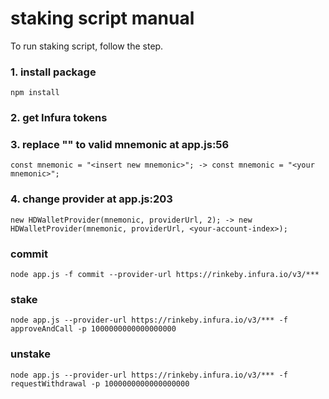 # staking script manual
To run staking script, follow the step.

### 1. install package
```
npm install
```
### 2. get Infura tokens

### 3. replace "<insert new mnemonic>" to valid mnemonic at app.js:56
```
const mnemonic = "<insert new mnemonic>"; -> const mnemonic = "<your mnemonic>";
```

### 4. change provider at app.js:203
```
new HDWalletProvider(mnemonic, providerUrl, 2); -> new HDWalletProvider(mnemonic, providerUrl, <your-account-index>);
```


### commit
```
node app.js -f commit --provider-url https://rinkeby.infura.io/v3/***
```
### stake
```
node app.js --provider-url https://rinkeby.infura.io/v3/*** -f approveAndCall -p 1000000000000000000
```

### unstake
```
node app.js --provider-url https://rinkeby.infura.io/v3/*** -f requestWithdrawal -p 1000000000000000000
```